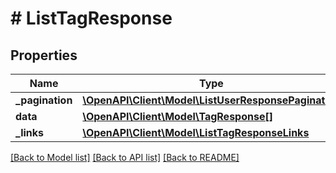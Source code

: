 # # ListTagResponse

## Properties

Name | Type | Description | Notes
------------ | ------------- | ------------- | -------------
**_pagination** | [**\OpenAPI\Client\Model\ListUserResponsePagination**](ListUserResponsePagination.md) |  |
**data** | [**\OpenAPI\Client\Model\TagResponse[]**](TagResponse.md) |  |
**_links** | [**\OpenAPI\Client\Model\ListTagResponseLinks**](ListTagResponseLinks.md) |  |

[[Back to Model list]](../../README.md#models) [[Back to API list]](../../README.md#endpoints) [[Back to README]](../../README.md)
